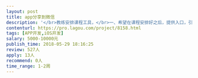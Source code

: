 ```yaml
---                
layout: post       
title: app分享到微信           
description: '</br>教练安排课程工具，</br>一、希望在课程安排好之后，提供入口，引导教练把课程安排分享给微信联系人</br>二、会员课程申请提醒</br>三、如果可以的话，可以考虑开发整体绑定功能</br>'     
contenturl: https://pro.lagou.com/project/8158.html      
tags: [APP开发,iOS开发]            
salary: 5000-10000元          
publish_time: 2018-05-29 18:16:25         
review: 527人                   
apply: 13人                   
recommend: 0人                   
time_range: 1-2周              
---                 
```

